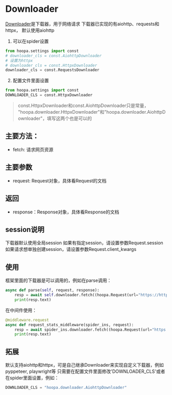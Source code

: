# Downloader
[Downloader](https://github.com/fishtn/hoopa/blob/master/hoopa/downloader.py)是下载器，用于网络请求
下载器已实现的有aiohttp、requests和httpx， 默认使用aiohttp

1. 可以在spider设置
```python
from hoopa.settings import const
# downloader_cls = const.AiohttpDownloader
# 设置为httpx
# downloader_cls = const.HttpxDownloader
downloader_cls = const.RequestsDownloader
```
2. 配置文件里面设置
```python
from hoopa.settings import const
DOWNLOADER_CLS = const.HttpxDownloader
```
> const.HttpxDownloader和const.AiohttpDownloader只是常量，
> "hoopa.downloader.HttpxDownloader"和"hoopa.downloader.AiohttpDownloader"，填写这两个也是可以的


## 主要方法：
- fetch: 请求网页资源


## 主要参数
- request: Request对象，具体看Request的文档


## 返回
- response：Response对象，具体看Response的文档


## session说明
下载器默认使用全局session
如果有指定session，请设置参数Request.session
如果请求想单独创建session，请设置参数Request.client_kwargs


## 使用
框架里面的下载器是可以调用的，例如在parse调用：

```python
async def parse(self, request, response):
    resp = await self.downloader.fetch((hoopa.Request(url="https://httpbin.org/get")))
    print(resp.text)
```

在中间件使用：
```python
@middleware.request
async def request_stats_middleware(spider_ins, request):
    resp = await spider_ins.downloader.fetch((hoopa.Request(url="https://httpbin.org/get")))
    print(resp.text)
```


## 拓展
默认支持aiohttp和httpx，可是自己继承Downloader来实现自定义下载器，例如pyppeteer, playwright等
只需要在配置文件里面修改'DOWNLOADER_CLS'或者在spider里面设置，例如：

```python
DOWNLOADER_CLS = "hoopa.downloader.AiohttpDownloader"
```



